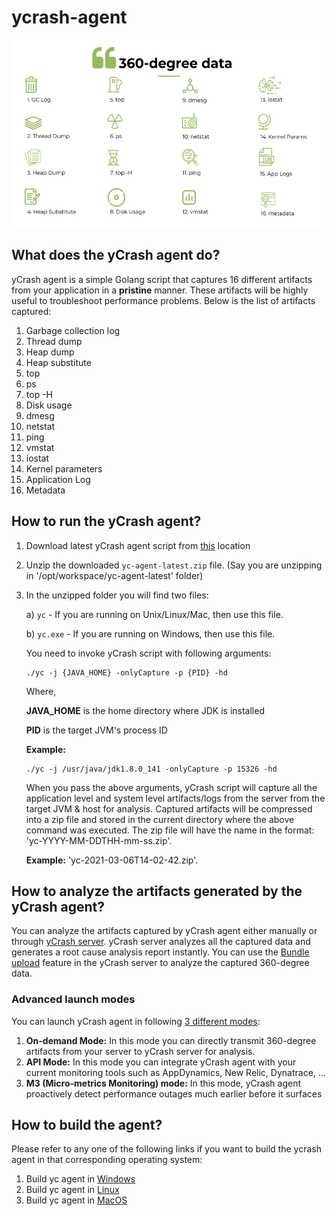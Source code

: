 # ycrash-agent

<img src="/docs/images/360-degree-data.png" width="600" height="300" />

## What does the yCrash agent do?

yCrash agent is a simple Golang script that captures 16 different artifacts from your application in a **pristine** manner. These artifacts will be highly useful to troubleshoot performance problems. Below is the list of artifacts captured:

1. Garbage collection log
2. Thread dump
3. Heap dump
4. Heap substitute
5. top
6. ps
7. top -H
8. Disk usage
9. dmesg
10. netstat
11. ping
12. vmstat
13. iostat
14. Kernel parameters
15. Application Log
16. Metadata

## How to run the yCrash agent?

1. Download latest yCrash agent script from [this](https://tier1app.com/dist/ycrash/yc-agent-latest.zip) location
2. Unzip the downloaded ```yc-agent-latest.zip``` file. (Say you are unzipping in '/opt/workspace/yc-agent-latest' folder)
3. In the unzipped folder you will find two files:

    a) ```yc``` - If you are running on Unix/Linux/Mac, then use this file.
    
    b) ```yc.exe``` - If you are running on Windows, then use this file.

    You need to invoke yCrash script with following arguments:

    ```
    ./yc -j {JAVA_HOME} -onlyCapture -p {PID} -hd
    ```

    Where,

    **JAVA_HOME** is the home directory where JDK is installed

    **PID** is the target JVM's process ID

    **Example:**

    ```
    ./yc -j /usr/java/jdk1.8.0_141 -onlyCapture -p 15326 -hd
    ```

    When you pass the above arguments, yCrash script will capture all the application level and system level artifacts/logs from the server from the target JVM & host for analysis. Captured artifacts will be compressed into a zip file and stored in the current directory where the above command was executed. The zip file will have the name in the format: 'yc-YYYY-MM-DDTHH-mm-ss.zip'. 
    
    **Example:** 'yc-2021-03-06T14-02-42.zip'.

## How to analyze the artifacts generated by the yCrash agent?

You can analyze the artifacts captured by yCrash agent either manually or through [yCrash server](https://ycrash.io/). yCrash server analyzes all the captured data and generates a root cause analysis report instantly. You can use the [Bundle upload](https://docs.ycrash.io/ycrash-features/bundle-upload.html#step-1-go-to-upload-incident-form) feature in the yCrash server to analyze the captured 360-degree data. 

### Advanced launch modes

You can launch yCrash agent in following [3 different modes](https://docs.ycrash.io/ycrash-agent/launch-modes.html#launch-modes):

1. **On-demand Mode:** In this mode you can directly transmit 360-degree artifacts from your server to yCrash server for analysis.
2. **API Mode:** In this mode you can integrate yCrash agent with your current monitoring tools such as AppDynamics, New Relic, Dynatrace, …
3. **M3 (Micro-metrics Monitoring) mode:** In this mode, yCrash agent proactively detect performance outages much earlier before it surfaces

## How to build the agent?

Please refer to any one of the following links if you want to build the ycrash agent in that corresponding operating system:

1. Build yc agent in [Windows](/docs/Build%20yc%20agent%20in%20Windows.pdf)
2. Build yc agent in [Linux](/docs/build-yc-agent-linux.md)
3. Build yc agent in [MacOS](/docs/build-yc-agent-macos.md)

